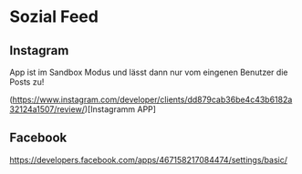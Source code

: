 # Sozial Feed

## Instagram
App ist im Sandbox Modus und lässt dann nur vom eingenen Benutzer die Posts zu!

(https://www.instagram.com/developer/clients/dd879cab36be4c43b6182a32124a1507/review/)[Instagramm APP]


## Facebook
https://developers.facebook.com/apps/467158217084474/settings/basic/
